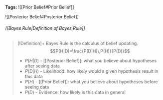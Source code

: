 **Tags:** 
![[Prior Belief#Prior Belief]]

![[Posterior Belief#Posterior Belief]]

###### [[Bayes Rule|Definition of Bayes Rule]]
> [!Definition]+
> Bayes Rule is the calculus of belief updating.
> $$P(H|D)=\frac{P(D|H)\,P(H)}{P(D)}$$
> - $P(H|D)$ - [[Posterior Belief]]: what you believe about hypotheses after seeing data
> - $P(D|H)$ - Likelihood: how likely would a given hypothesis result in this data
> - $P(H)$ - [[Prior Belief]]: what you believe about hypotheses before seeing data
> - $P(D)$ - Evidence: how likely is this data in general